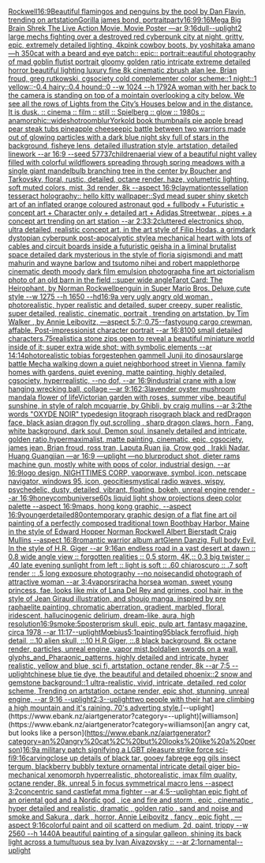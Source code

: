 [Rockwell](https://www.ebank.nz/aiartgenerator?category=Rockwell)[16:9](https://www.ebank.nz/aiartgenerator?category=16%3A9)[Beautiful flamingos and penguins by the pool by Dan Flavin, trending on artstation](https://www.ebank.nz/aiartgenerator?category=Beautiful%20flamingos%20and%20penguins%20by%20the%20pool%20by%20Dan%20Flavin%2C%20trending%20on%20artstation)[Gorilla james bond, portrait](https://www.ebank.nz/aiartgenerator?category=Gorilla%20james%20bond%2C%20portrait)[party](https://www.ebank.nz/aiartgenerator?category=party)[16:9](https://www.ebank.nz/aiartgenerator?category=16%3A9)[9:16](https://www.ebank.nz/aiartgenerator?category=9%3A16)[Mega Big Brain Shrek The Live Action Movie, Movie Poster —ar 9:16](https://www.ebank.nz/aiartgenerator?category=Mega%20Big%20Brain%20Shrek%20The%20Live%20Action%20Movie%2C%20Movie%20Poster%20%E2%80%94ar%209%3A16)[dull](https://www.ebank.nz/aiartgenerator?category=dull)[--uplight](https://www.ebank.nz/aiartgenerator?category=--uplight)[2 large mechs fighting over a destroyed red cyberpunk city at night, gritty, epic, extremely detailed lighting, 4k](https://www.ebank.nz/aiartgenerator?category=2%20large%20mechs%20fighting%20over%20a%20destroyed%20red%20cyberpunk%20city%20at%20night%2C%20gritty%2C%20epic%2C%20extremely%20detailed%20lighting%2C%204k)[pink cowboy boots, by yoshitaka amano —h 350](https://www.ebank.nz/aiartgenerator?category=pink%20cowboy%20boots%2C%20by%20yoshitaka%20amano%20%E2%80%94h%20350)[cat with a beard and eye patch:: epic:: portrait::](https://www.ebank.nz/aiartgenerator?category=cat%20with%20a%20beard%20and%20eye%20patch%3A%3A%20epic%3A%3A%20portrait%3A%3A)[eautiful photography of mad goblin flutist portrait gloomy golden ratio intricate extreme detailed horror beautiful lighting luxury fine 8k cinematic zbrush alan lee, Brian froud, greg rutkowski, cgsociety cold complementer color scheme::1 night::1 yellow::-0.4 hairy::0.4 hound::0 --w 1024 --h 1792](https://www.ebank.nz/aiartgenerator?category=eautiful%20photography%20of%20mad%20goblin%20flutist%20portrait%20gloomy%20golden%20ratio%20intricate%20extreme%20detailed%20horror%20beautiful%20lighting%20luxury%20fine%208k%20cinematic%20zbrush%20alan%20lee%2C%20Brian%20froud%2C%20greg%20rutkowski%2C%20cgsociety%20cold%20complementer%20color%20scheme%3A%3A1%20night%3A%3A1%20yellow%3A%3A-0.4%20hairy%3A%3A0.4%20hound%3A%3A0%20--w%201024%20--h%201792)[A woman with her back to the camera is standing on top of a mointain overlooking a city below. We see all the rows of Lights from the City’s Houses below and in the distance. It is dusk. :: cinema :: film :: still :: Spielberg :: glow :: 1980s :: anamorphic::](https://www.ebank.nz/aiartgenerator?category=A%20woman%20with%20her%20back%20to%20the%20camera%20is%20standing%20on%20top%20of%20a%20mointain%20overlooking%20a%20city%20below.%20We%20see%20all%20the%20rows%20of%20Lights%20from%20the%20City%E2%80%99s%20Houses%20below%20and%20in%20the%20distance.%20It%20is%20dusk.%20%3A%3A%20cinema%20%3A%3A%20film%20%3A%3A%20still%20%3A%3A%20Spielberg%20%3A%3A%20glow%20%3A%3A%201980s%20%3A%3A%20anamorphic%3A%3A)[wideshot](https://www.ebank.nz/aiartgenerator?category=wideshot)[room](https://www.ebank.nz/aiartgenerator?category=room)[blur](https://www.ebank.nz/aiartgenerator?category=blur)[York](https://www.ebank.nz/aiartgenerator?category=York)[old book thumbnails pie apple bread pear steak tubs pineapple cheese](https://www.ebank.nz/aiartgenerator?category=old%20book%20thumbnails%20pie%20apple%20bread%20pear%20steak%20tubs%20pineapple%20cheese)[epic battle between two warriors made out of glowing particles with a dark blue night sky full of stars in the background, fisheye lens,  detailed illustration style, artstation, detailed linework --ar 16:9 --seed 57737](https://www.ebank.nz/aiartgenerator?category=epic%20battle%20between%20two%20warriors%20made%20out%20of%20glowing%20particles%20with%20a%20dark%20blue%20night%20sky%20full%20of%20stars%20in%20the%20background%2C%20fisheye%20lens%2C%20%20detailed%20illustration%20style%2C%20artstation%2C%20detailed%20linework%20--ar%2016%3A9%20--seed%2057737)[children](https://www.ebank.nz/aiartgenerator?category=children)[aerial view of a beautiful night valley filled with colorful wildflowers spreading through spring meadows with a single giant mandelbulb branching tree in the center by Boucher and Tarkovsky, floral, rustic, detailed, octane render, haze, volumetric lighting, soft muted colors, mist, 3d render, 8k --aspect 16:9](https://www.ebank.nz/aiartgenerator?category=aerial%20view%20of%20a%20beautiful%20night%20valley%20filled%20with%20colorful%20wildflowers%20spreading%20through%20spring%20meadows%20with%20a%20single%20giant%20mandelbulb%20branching%20tree%20in%20the%20center%20by%20Boucher%20and%20Tarkovsky%2C%20floral%2C%20rustic%2C%20detailed%2C%20octane%20render%2C%20haze%2C%20volumetric%20lighting%2C%20soft%20muted%20colors%2C%20mist%2C%203d%20render%2C%208k%20--aspect%2016%3A9)[claymation](https://www.ebank.nz/aiartgenerator?category=claymation)[tessellation tesseract holography:: hello kitty wallpaper::](https://www.ebank.nz/aiartgenerator?category=tessellation%20tesseract%20holography%3A%3A%20hello%20kitty%20wallpaper%3A%3A)[Syd mead super shiny sketch art of an inflated orange coloured astronaut god + fullbody + Futuristic + concept art + Character only + detailed art + Adidas Streetwear , pipes + a concept art trending on art station --ar 2:3](https://www.ebank.nz/aiartgenerator?category=Syd%20mead%20super%20shiny%20sketch%20art%20of%20an%20inflated%20orange%20coloured%20astronaut%20god%20%2B%20fullbody%20%2B%20Futuristic%20%2B%20concept%20art%20%2B%20Character%20only%20%2B%20detailed%20art%20%2B%20Adidas%20Streetwear%20%2C%20pipes%20%2B%20a%20concept%20art%20trending%20on%20art%20station%20--ar%202%3A3)[3:2](https://www.ebank.nz/aiartgenerator?category=3%3A2)[cluttered electronics shop, ultra detailed, realistic concept art, in the art style of Filip Hodas, a grimdark dystopian cyberpunk post-apocalyptic style](https://www.ebank.nz/aiartgenerator?category=cluttered%20electronics%20shop%2C%20ultra%20detailed%2C%20realistic%20concept%20art%2C%20in%20the%20art%20style%20of%20Filip%20Hodas%2C%20a%20grimdark%20dystopian%20cyberpunk%20post-apocalyptic%20style)[a mechanical heart with lots of cables and circuit boards inside a futuristic geisha in a liminal brutalist space detailed dark mysterious in the style of floria sigismondi and matt mahurin and wayne barlow and tsutomo nihei and robert mapplethorpe cinematic depth moody dark film emulsion photograph](https://www.ebank.nz/aiartgenerator?category=a%20mechanical%20heart%20with%20lots%20of%20cables%20and%20circuit%20boards%20inside%20a%20futuristic%20geisha%20in%20a%20liminal%20brutalist%20space%20detailed%20dark%20mysterious%20in%20the%20style%20of%20floria%20sigismondi%20and%20matt%20mahurin%20and%20wayne%20barlow%20and%20tsutomo%20nihei%20and%20robert%20mapplethorpe%20cinematic%20depth%20moody%20dark%20film%20emulsion%20photograph)[a fine art pictorialism photo of an old barn in the field ::super wide angle](https://www.ebank.nz/aiartgenerator?category=a%20fine%20art%20pictorialism%20photo%20of%20an%20old%20barn%20in%20the%20field%20%3A%3Asuper%20wide%20angle)[Tarot Card: The Heirophant, by Norman Rockwell](https://www.ebank.nz/aiartgenerator?category=Tarot%20Card%3A%20The%20Heirophant%2C%20by%20Norman%20Rockwell)[penguin in Super Mario Bros. Deluxe,cute style --w 1275 --h 1650 --hd](https://www.ebank.nz/aiartgenerator?category=penguin%20in%20Super%20Mario%20Bros.%20Deluxe%2Ccute%20style%20--w%201275%20--h%201650%20--hd)[16:9](https://www.ebank.nz/aiartgenerator?category=16%3A9)[a very ugly angry old woman , photorealistic, hyper realistic and detailed, super creepy, super realistic, super detailed, realistic, cinematic, portrait , trending on artstation, by Tim Walker , by Annie Leibovitz, —aspect 5:7](https://www.ebank.nz/aiartgenerator?category=a%20very%20ugly%20angry%20old%20woman%20%2C%20photorealistic%2C%20hyper%20realistic%20and%20detailed%2C%20super%20creepy%2C%20super%20realistic%2C%20super%20detailed%2C%20realistic%2C%20cinematic%2C%20portrait%20%2C%20trending%20on%20artstation%2C%20by%20Tim%20Walker%20%2C%20by%20Annie%20Leibovitz%2C%20%E2%80%94aspect%205%3A7)[::0.75](https://www.ebank.nz/aiartgenerator?category=%3A%3A0.75)[--fast](https://www.ebank.nz/aiartgenerator?category=--fast)[young cargo crewman, affable. Post-impressionist character portrait --ar 16:8](https://www.ebank.nz/aiartgenerator?category=young%20cargo%20crewman%2C%20affable.%20Post-impressionist%20character%20portrait%20--ar%2016%3A8)[100 small detailed characters](https://www.ebank.nz/aiartgenerator?category=100%20small%20detailed%20characters)[.75](https://www.ebank.nz/aiartgenerator?category=.75)[realistic](https://www.ebank.nz/aiartgenerator?category=realistic)[a stone zips open to reveal a beautiful miniature world inside of it; super extra wide shot; with symbolic elements --ar 14:14](https://www.ebank.nz/aiartgenerator?category=a%20stone%20zips%20open%20to%20reveal%20a%20beautiful%20miniature%20world%20inside%20of%20it%3B%20super%20extra%20wide%20shot%3B%20with%20symbolic%20elements%20--ar%2014%3A14)[photorealistic tobias forge](https://www.ebank.nz/aiartgenerator?category=photorealistic%20tobias%20forge)[stephen gammell Junji ito dinosaurs](https://www.ebank.nz/aiartgenerator?category=stephen%20gammell%20Junji%20ito%20dinosaurs)[large battle Mecha walking down a quiet neighborhood street in Vienna, family homes with gardens, quiet evening, matte painting, highly detailed, cgsociety, hyperrealistic, --no dof, --ar 16:9](https://www.ebank.nz/aiartgenerator?category=large%20battle%20Mecha%20walking%20down%20a%20quiet%20neighborhood%20street%20in%20Vienna%2C%20family%20homes%20with%20gardens%2C%20quiet%20evening%2C%20matte%20painting%2C%20highly%20detailed%2C%20cgsociety%2C%20hyperrealistic%2C%20--no%20dof%2C%20--ar%2016%3A9)[industrial crane with a low hanging wrecking ball, collage —ar 9:16](https://www.ebank.nz/aiartgenerator?category=industrial%20crane%20with%20a%20low%20hanging%20wrecking%20ball%2C%20collage%20%E2%80%94ar%209%3A16)[2:3](https://www.ebank.nz/aiartgenerator?category=2%3A3)[lavender oyster mushroom mandala flower of life](https://www.ebank.nz/aiartgenerator?category=lavender%20oyster%20mushroom%20mandala%20flower%20of%20life)[Victorian garden with roses, summer vibe, beautiful sunshine, in style of ralph mcquarrie, by Ghibli, by craig mullins --ar 3:2](https://www.ebank.nz/aiartgenerator?category=Victorian%20garden%20with%20roses%2C%20summer%20vibe%2C%20beautiful%20sunshine%2C%20in%20style%20of%20ralph%20mcquarrie%2C%20by%20Ghibli%2C%20by%20craig%20mullins%20--ar%203%3A2)[the words "OXYDE NOIR" typedesign litograph risograph black and red](https://www.ebank.nz/aiartgenerator?category=the%20words%20%22OXYDE%20NOIR%22%20typedesign%20litograph%20risograph%20black%20and%20red)[Dragon face, black asian dragon fly out,scrolling , sharp dragon claws, horn , Fang, white background, dark soul, Demon soul, insanely detailed and intricate, golden ratio,hypermaximalist, matte painting, cinematic, epic, cgsociety, james jean, Brian froud, ross tran, Laputa,Ruan jia, Crow god , Irakli Nadar, Huang Guangjian —ar 16:9 —uplight —no blur](https://www.ebank.nz/aiartgenerator?category=Dragon%20face%2C%20black%20asian%20dragon%20fly%20out%2Cscrolling%20%2C%20sharp%20dragon%20claws%2C%20horn%20%2C%20Fang%2C%20white%20background%2C%20dark%20soul%2C%20Demon%20soul%2C%20insanely%20detailed%20and%20intricate%2C%20golden%20ratio%2Chypermaximalist%2C%20matte%20painting%2C%20cinematic%2C%20epic%2C%20cgsociety%2C%20james%20jean%2C%20Brian%20froud%2C%20ross%20tran%2C%20Laputa%2CRuan%20jia%2C%20Crow%20god%20%2C%20Irakli%20Nadar%2C%20Huang%20Guangjian%20%E2%80%94ar%2016%3A9%20%E2%80%94uplight%20%E2%80%94no%20blur)[product shot, dieter rams machine gun, mostly white with pops of color, industrial design, --ar 16:9](https://www.ebank.nz/aiartgenerator?category=product%20shot%2C%20dieter%20rams%20machine%20gun%2C%20mostly%20white%20with%20pops%20of%20color%2C%20industrial%20design%2C%20--ar%2016%3A9)[logo design, NIGHTTIMES CORP, vaporwave, symbol, icon, netscape navigator, windows 95, icon, geocities](https://www.ebank.nz/aiartgenerator?category=logo%20design%2C%20NIGHTTIMES%20CORP%2C%20vaporwave%2C%20symbol%2C%20icon%2C%20netscape%20navigator%2C%20windows%2095%2C%20icon%2C%20geocities)[mystical radio waves, wispy, psychedelic, dusty, detailed, vibrant, floating, bokeh, unreal engine render --ar 16:9](https://www.ebank.nz/aiartgenerator?category=mystical%20radio%20waves%2C%20wispy%2C%20psychedelic%2C%20dusty%2C%20detailed%2C%20vibrant%2C%20floating%2C%20bokeh%2C%20unreal%20engine%20render%20--ar%2016%3A9)[honeycomb](https://www.ebank.nz/aiartgenerator?category=honeycomb)[universe](https://www.ebank.nz/aiartgenerator?category=universe)[60s liquid light show projections deep color palette --aspect 16:9](https://www.ebank.nz/aiartgenerator?category=60s%20liquid%20light%20show%20projections%20deep%20color%20palette%20--aspect%2016%3A9)[maps,  hong kong graphic,  --aspect 16:9](https://www.ebank.nz/aiartgenerator?category=maps%2C%20%20hong%20kong%20graphic%2C%20%20--aspect%2016%3A9)[younger](https://www.ebank.nz/aiartgenerator?category=younger)[detailed](https://www.ebank.nz/aiartgenerator?category=detailed)[80](https://www.ebank.nz/aiartgenerator?category=80)[ontemporary graphic design of a flat fine art oil painting of a perfectly composed traditional town Boothbay Harbor, Maine in the style of Edward Hopper Norman Rockwell Albert Bierstadt Craig Mullins --aspect 16:8](https://www.ebank.nz/aiartgenerator?category=ontemporary%20graphic%20design%20of%20a%20flat%20fine%20art%20oil%20painting%20of%20a%20perfectly%20composed%20traditional%20town%20Boothbay%20Harbor%2C%20Maine%20in%20the%20style%20of%20Edward%20Hopper%20Norman%20Rockwell%20Albert%20Bierstadt%20Craig%20Mullins%20--aspect%2016%3A8)[romantic warrior album art](https://www.ebank.nz/aiartgenerator?category=romantic%20warrior%20album%20art)[Glenn Danzig, Full body Evil, In the style of H.R. Giger  --ar 9:16](https://www.ebank.nz/aiartgenerator?category=Glenn%20Danzig%2C%20Full%20body%20Evil%2C%20In%20the%20style%20of%20H.R.%20Giger%20%20--ar%209%3A16)[an endless road in a vast desert at dawn :: 0.8 wide angle view :: forgotten realities :: 0.5 storm, 4K,:: 0.3 big twister :: .40 late evening sunlight from left :: light is soft :: .60 chiaroscuro  :: .7 soft render :: .5 long exposure photography --no noise](https://www.ebank.nz/aiartgenerator?category=an%20endless%20road%20in%20a%20vast%20desert%20at%20dawn%20%3A%3A%200.8%20wide%20angle%20view%20%3A%3A%20forgotten%20realities%20%3A%3A%200.5%20storm%2C%204K%2C%3A%3A%200.3%20big%20twister%20%3A%3A%20.40%20late%20evening%20sunlight%20from%20left%20%3A%3A%20light%20is%20soft%20%3A%3A%20.60%20chiaroscuro%20%20%3A%3A%20.7%20soft%20render%20%3A%3A%20.5%20long%20exposure%20photography%20--no%20noise)[candid photograph of attractive woman --ar 3:4](https://www.ebank.nz/aiartgenerator?category=candid%20photograph%20of%20attractive%20woman%20--ar%203%3A4)[vapor](https://www.ebank.nz/aiartgenerator?category=vapor)[sriracha horse](https://www.ebank.nz/aiartgenerator?category=sriracha%20horse)[a woman, sweet young princess, fae, looks like mix of Lana Del Rey and grimes, cool hair, in the style of Jean Giraud illustration, and shoujo manga, inspired by pre raphaelite painting, chromatic aberration, gradient, marbled, floral, iridescent, hallucinogenic delirium, dream-like, aura, high resolution](https://www.ebank.nz/aiartgenerator?category=a%20woman%2C%20sweet%20young%20princess%2C%20fae%2C%20looks%20like%20mix%20of%20Lana%20Del%20Rey%20and%20grimes%2C%20cool%20hair%2C%20in%20the%20style%20of%20Jean%20Giraud%20illustration%2C%20and%20shoujo%20manga%2C%20inspired%20by%20pre%20raphaelite%20painting%2C%20chromatic%20aberration%2C%20gradient%2C%20marbled%2C%20floral%2C%20iridescent%2C%20hallucinogenic%20delirium%2C%20dream-like%2C%20aura%2C%20high%20resolution)[16:9](https://www.ebank.nz/aiartgenerator?category=16%3A9)[smoke:5](https://www.ebank.nz/aiartgenerator?category=smoke%3A5)[poster](https://www.ebank.nz/aiartgenerator?category=poster)[prism skull, epic, pulp art, fantasy magazine, circa 1978 --ar 11:17](https://www.ebank.nz/aiartgenerator?category=prism%20skull%2C%20epic%2C%20pulp%20art%2C%20fantasy%20magazine%2C%20circa%201978%20--ar%2011%3A17)[--uplight](https://www.ebank.nz/aiartgenerator?category=--uplight)[Mœbius](https://www.ebank.nz/aiartgenerator?category=M%C5%93bius)[5:1](https://www.ebank.nz/aiartgenerator?category=5%3A1)[painting](https://www.ebank.nz/aiartgenerator?category=painting)[95](https://www.ebank.nz/aiartgenerator?category=95)[black ferrofluid, high detail, ::.10 alien skull, ::.10 H.R Giger, ::.8 black background, 8k octane render, particles, unreal engine, vapor mist,](https://www.ebank.nz/aiartgenerator?category=black%20ferrofluid%2C%20high%20detail%2C%20%3A%3A.10%20alien%20skull%2C%20%3A%3A.10%20H.R%20Giger%2C%20%3A%3A.8%20black%20background%2C%208k%20octane%20render%2C%20particles%2C%20unreal%20engine%2C%20vapor%20mist%2C)[bold](https://www.ebank.nz/aiartgenerator?category=bold)[alien swords on a wall, glyphs_and_Pharaonic_patterns, highly detailed and intricate, hyper realistic, yellow and blue, sci fi, artstation, octane render, 8k --ar 7:5 --uplight](https://www.ebank.nz/aiartgenerator?category=alien%20swords%20on%20a%20wall%2C%20glyphs_and_Pharaonic_patterns%2C%20highly%20detailed%20and%20intricate%2C%20hyper%20realistic%2C%20yellow%20and%20blue%2C%20sci%20fi%2C%20artstation%2C%20octane%20render%2C%208k%20--ar%207%3A5%20--uplight)[chinese blue tie dye, the beautiful and detailed phoenix::2 snow and gemstone background::1 ultra-realistic, vivid, intricate, detailed, red color scheme, Trending on artstation, octane render, epic shot, stunning, unreal engine, --ar 9:16 --uplight](https://www.ebank.nz/aiartgenerator?category=chinese%20blue%20tie%20dye%2C%20the%20beautiful%20and%20detailed%20phoenix%3A%3A2%20snow%20and%20gemstone%20background%3A%3A1%20ultra-realistic%2C%20vivid%2C%20intricate%2C%20detailed%2C%20red%20color%20scheme%2C%20Trending%20on%20artstation%2C%20octane%20render%2C%20epic%20shot%2C%20stunning%2C%20unreal%20engine%2C%20--ar%209%3A16%20--uplight)[2:3](https://www.ebank.nz/aiartgenerator?category=2%3A3)[--uplight](https://www.ebank.nz/aiartgenerator?category=--uplight)[two people with their hat are climbing a high mountain and it's raining.  70's adverting style.](https://www.ebank.nz/aiartgenerator?category=two%20people%20with%20their%20hat%20are%20climbing%20a%20high%20mountain%20and%20it%27s%20raining.%20%2070%27s%20adverting%20style.)[--uplight](https://www.ebank.nz/aiartgenerator?category=--uplight)[williamson](https://www.ebank.nz/aiartgenerator?category=williamson)[an angry cat, but looks like a person](https://www.ebank.nz/aiartgenerator?category=an%20angry%20cat%2C%20but%20looks%20like%20a%20person)[16:9](https://www.ebank.nz/aiartgenerator?category=16%3A9)[a military patch signifying a LGBT pleasure strike force sci-fi](https://www.ebank.nz/aiartgenerator?category=a%20military%20patch%20signifying%20a%20LGBT%20pleasure%20strike%20force%20sci-fi)[9:16](https://www.ebank.nz/aiartgenerator?category=9%3A16)[carving](https://www.ebank.nz/aiartgenerator?category=carving)[close up details of black tar, gooey fabrege egg gils insect tergum, blackberry bubbly texture ornamental intricate detail giger bio-mechanical xenomorph hyperrealistic, photorealistic, imax film quality, octane render, 8k, unreal 5 in focus symmetrical macro lens --aspect 3:2](https://www.ebank.nz/aiartgenerator?category=close%20up%20details%20of%20black%20tar%2C%20gooey%20fabrege%20egg%20gils%20insect%20tergum%2C%20blackberry%20bubbly%20texture%20ornamental%20intricate%20detail%20giger%20bio-mechanical%20xenomorph%20hyperrealistic%2C%20photorealistic%2C%20imax%20film%20quality%2C%20octane%20render%2C%208k%2C%20unreal%205%20in%20focus%20symmetrical%20macro%20lens%20--aspect%203%3A2)[concentric sand castle](https://www.ebank.nz/aiartgenerator?category=concentric%20sand%20castle)[fat mma fighter --ar 4:5](https://www.ebank.nz/aiartgenerator?category=fat%20mma%20fighter%20--ar%204%3A5)[--uplight](https://www.ebank.nz/aiartgenerator?category=--uplight)[an epic fight of an oriental god and a Nordic god , ice and fire and storm , epic , cinematic , hyper detailed and realistic, dramatic , golden ratio , sand and noise and smoke and Sakura , dark , horror, Annie Leibovitz , fancy , epic fight , —aspect 9:16](https://www.ebank.nz/aiartgenerator?category=an%20epic%20fight%20of%20an%20oriental%20god%20and%20a%20Nordic%20god%20%2C%20ice%20and%20fire%20and%20storm%20%2C%20epic%20%2C%20cinematic%20%2C%20hyper%20detailed%20and%20realistic%2C%20dramatic%20%2C%20golden%20ratio%20%2C%20sand%20and%20noise%20and%20smoke%20and%20Sakura%20%2C%20dark%20%2C%20horror%2C%20Annie%20Leibovitz%20%2C%20fancy%20%2C%20epic%20fight%20%2C%20%E2%80%94aspect%209%3A16)[colorful paint and oil scatterd on medium, 2d, paint, trippy --w 2560 --h 1440](https://www.ebank.nz/aiartgenerator?category=colorful%20paint%20and%20oil%20scatterd%20on%20medium%2C%202d%2C%20paint%2C%20trippy%20--w%202560%20--h%201440)[A beautiful painting of a singular galleon, shining its back light across a tumultuous sea by Ivan Aivazovsky :: --ar 2:1](https://www.ebank.nz/aiartgenerator?category=A%20beautiful%20painting%20of%20a%20singular%20galleon%2C%20shining%20its%20back%20light%20across%20a%20tumultuous%20sea%20by%20Ivan%20Aivazovsky%20%3A%3A%20--ar%202%3A1)[ornamental](https://www.ebank.nz/aiartgenerator?category=ornamental)[--uplight](https://www.ebank.nz/aiartgenerator?category=--uplight)